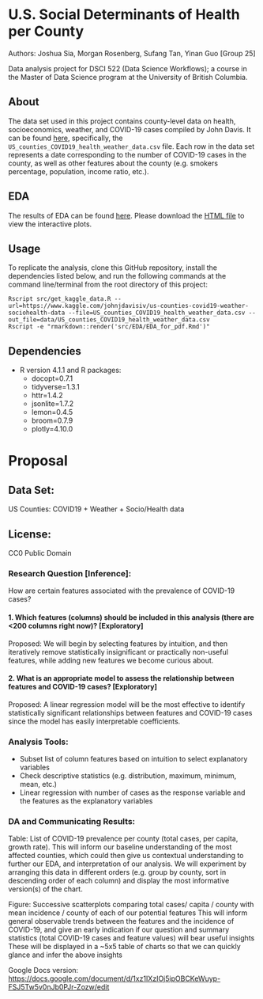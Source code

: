 # U.S. Social Determinants of Health per County

Authors: Joshua Sia, Morgan Rosenberg, Sufang Tan, Yinan Guo \[Group
25\]

Data analysis project for DSCI 522 (Data Science Workflows); a course in
the Master of Data Science program at the University of British
Columbia.

## **About**

The data set used in this project contains county-level data on health,
socioeconomics, weather, and COVID-19 cases compiled by John Davis. It
can be found
[here](https://www.kaggle.com/johnjdavisiv/us-counties-covid19-weather-sociohealth-data),
specifically, the `US_counties_COVID19_health_weather_data.csv` file.
Each row in the data set represents a date corresponding to the number
of COVID-19 cases in the county, as well as other features about the
county (e.g. smokers percentage, population, income ratio, etc.).

## **EDA**

The results of EDA can be found [here](https://github.com/UBC-MDS/DSCI_522_US_social_determinants_of_health_by_county/blob/main/src/EDA/EDA.pdf). Please download the [HTML file](https://github.com/UBC-MDS/DSCI_522_US_social_determinants_of_health_by_county/blob/main/src/EDA/EDA.html) to view the interactive plots.

## Usage

To replicate the analysis, clone this GitHub repository, install the
dependencies listed below, and run the following
commands at the command line/terminal from the root directory of this
project:


    Rscript src/get_kaggle_data.R --url=https://www.kaggle.com/johnjdavisiv/us-counties-covid19-weather-sociohealth-data --file=US_counties_COVID19_health_weather_data.csv --out_file=data/US_counties_COVID19_health_weather_data.csv
    Rscript -e "rmarkdown::render('src/EDA/EDA_for_pdf.Rmd')"

## **Dependencies**
-   R version 4.1.1 and R packages:
    -   docopt=0.7.1
    -   tidyverse=1.3.1
    -   httr=1.4.2
    -   jsonlite=1.7.2
    -   lemon=0.4.5
    -   broom=0.7.9
    -   plotly=4.10.0

# **Proposal**

## Data Set:

US Counties: COVID19 + Weather + Socio/Health data

## License:

CC0 Public Domain

### Research Question \[Inference\]:

How are certain features associated with the prevalence of COVID-19
cases?

#### 1. Which features (columns) should be included in this analysis (there are \<200 columns right now)? \[Exploratory\]

Proposed: We will begin by selecting features by intuition, and then
iteratively remove statistically insignificant or practically non-useful
features, while adding new features we become curious about.

#### 2. What is an appropriate model to assess the relationship between features and COVID-19 cases? \[Exploratory\]

Proposed: A linear regression model will be the most effective to
identify statistically significant relationships between features and
COVID-19 cases since the model has easily interpretable coefficients.

### Analysis Tools:

-   Subset list of column features based on intuition to select
    explanatory variables
-   Check descriptive statistics (e.g. distribution, maximum, minimum,
    mean, etc.)
-   Linear regression with number of cases as the response variable and
    the features as the explanatory variables

### DA and Communicating Results:

Table: List of COVID-19 prevalence per county (total cases, per capita,
growth rate). This will inform our baseline understanding of the most
affected counties, which could then give us contextual understanding to
further our EDA, and interpretation of our analysis. We will experiment
by arranging this data in different orders (e.g. group by county, sort
in descending order of each column) and display the most informative
version(s) of the chart.

Figure: Successive scatterplots comparing total cases/ capita / county
with mean incidence / county of each of our potential features This will
inform general observable trends between the features and the incidence
of COVID-19, and give an early indication if our question and summary
statistics (total COVID-19 cases and feature values) will bear useful
insights These will be displayed in a \~5x5 table of charts so that we
can quickly glance and infer the above insights

Google Docs version:
<https://docs.google.com/document/d/1xz1IXzIOj5ipOBCKeWuyp-FSJ5Tw5v0nJb0PJr-Zozw/edit>
